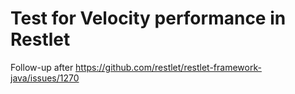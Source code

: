 # Test for Velocity performance in Restlet

Follow-up after https://github.com/restlet/restlet-framework-java/issues/1270
